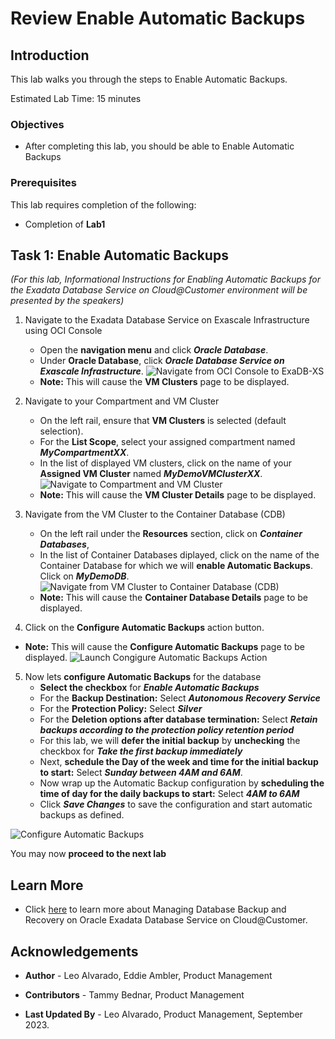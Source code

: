 


# Review Enable Automatic Backups


## Introduction

This lab walks you through the steps to Enable Automatic Backups.

Estimated Lab Time: 15 minutes

<!-- Watch the video below for a quick walk-through of the lab.
[Create an Exadata Database Service on Cloud@Customer Infrastructure](youtube:DCrivNA5bs8)
-->
### Objectives

-   After completing this lab, you should be able to Enable Automatic Backups

### Prerequisites

This lab requires completion of the following:

* Completion of **Lab1**

## Task 1: Enable Automatic Backups 

*(For this lab, Informational Instructions for Enabling Automatic Backups for the Exadata Database Service on Cloud@Customer environment will be presented by the speakers)*

1. Navigate to the Exadata Database Service on Exascale Infrastructure using OCI Console

    * Open the **navigation menu** and click ***Oracle Database***. 
    * Under **Oracle Database**, click ***Oracle Database Service on Exascale Infrastructure***.
  ![Navigate from OCI Console to ExaDB-XS](./images/console-to-exadb-xs.png " ") 
    * **Note:** This will cause the **VM Clusters** page to be displayed.

2. Navigate to your Compartment and VM Cluster

    * On the left rail, ensure that **VM Clusters** is selected (default selection). 
    * For the **List Scope**, select your assigned compartment named ***MyCompartmentXX***. 
    * In the list of displayed VM clusters, click on the name of your **Assigned VM Cluster** named ***MyDemoVMClusterXX***.
  ![Navigate to Compartment and VM Cluster](./images/select-compartment-and-mydemo-vm-cluster.png " ")
    * **Note:** This will cause the **VM Cluster Details** page to be displayed.

3. Navigate from the VM Cluster to the Container Database (CDB)

    * On the left rail under the **Resources** section, click on ***Container Databases***, 
    * In the list of Container Databases diplayed, click on the name of the Container Database for which we will **enable Automatic Backups**. Click on ***MyDemoDB***. 
  ![Navigate from VM Cluster to Container Database (CDB)](./images/mydemo-vm-cluster-details-page-to-cdb.png " ")
    * **Note:** This will cause the **Container Database Details** page to be displayed.

4. Click on the **Configure Automatic Backups** action button.
* **Note:** This will cause the **Configure Automatic Backups** page to be displayed.
 ![Launch Congigure Automatic Backups Action](./images/launch-configure-automatic-backups.png " ")
   
5. Now lets **configure Automatic Backups** for the database
    * **Select the checkbox** for ***Enable Automatic Backups***
    * For the **Backup Destination:** Select ***Autonomous Recovery Service***
    * For the **Protection Policy:** Select ***Silver***
    * For the **Deletion options after database termination:** Select ***Retain backups according to the protection policy retention period***
    * For this lab, we will **defer the initial backup** by **unchecking** the checkbox for ***Take the first backup immediately***
    * Next, **schedule the Day of the week and time for the initial backup to start:** Select ***Sunday between 4AM and 6AM***.
    * Now wrap up the Automatic Backup configuration by **scheduling the time of day for the daily backups to start:** Select ***4AM to 6AM***
    * Click ***Save Changes*** to save the configuration and start automatic backups as defined.

  ![Configure Automatic Backups](./images/configure-automatic-backups-to-rcv.png " ")



You may now **proceed to the next lab**

## Learn More

* Click [here](https://docs.oracle.com/en/engineered-systems/exadata-cloud-at-customer/ecccm/ecc-manage-db-backup-and-recovery.html#GUID-07D1B1D6-4A06-4859-B7DF-4C3A681A6B40) to learn more about Managing Database Backup and Recovery on Oracle Exadata Database Service on Cloud@Customer.

## Acknowledgements

* **Author** - Leo Alvarado, Eddie Ambler, Product Management

* **Contributors** - Tammy Bednar, Product Management

* **Last Updated By** - Leo Alvarado, Product Management, September 2023.
